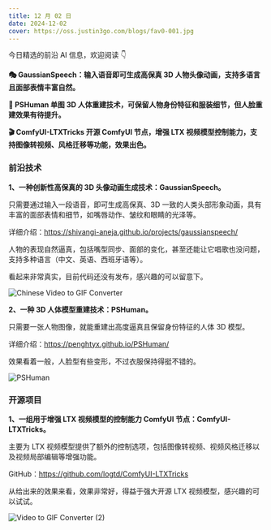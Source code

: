 ```yaml
---
title: 12 月 02 日
date: 2024-12-02
cover: https://oss.justin3go.com/blogs/fav0-001.jpg
---
```


今日精选的前沿 AI 信息，欢迎阅读 👇

**🎭 GaussianSpeech：输入语音即可生成高保真 3D 人物头像动画，支持多语言且面部表情丰富自然。**

**🧍 PSHuman 单图 3D 人体重建技术，可保留人物身份特征和服装细节，但人脸重建效果有待提升。**

**🎬 ComfyUI-LTXTricks 开源 ComfyUI 节点，增强 LTX 视频模型控制能力，支持图像转视频、风格迁移等功能，效果出色。**



### 前沿技术

**1、一种创新性高保真的 3D 头像动画生成技术：GaussianSpeech。**

只需要通过输入一段语音，即可生成高保真、3D 一致的人类头部形象动画，具有丰富的面部表情和细节，如嘴唇动作、皱纹和眼睛的光泽等。

详细介绍：https://shivangi-aneja.github.io/projects/gaussianspeech/

人物的表现自然逼真，包括嘴型同步、面部的变化，甚至还能让它唱歌也没问题，支持多种语言（中文、英语、西班牙语等）。

看起来非常真实，目前代码还没有发布，感兴趣的可以留意下。

![Chinese Video to GIF Converter](https://cdn.jsdelivr.net/gh/freelander/oss@master/ai-daily/2024-12-02/Chinese%20Video%20to%20GIF%20Converter.gif)

**2、一种 3D 人体模型重建技术：PSHuman。**

只需要一张人物图像，就能重建出高度逼真且保留身份特征的人体 3D 模型。

详细介绍：https://penghtyx.github.io/PSHuman/

效果看着一般，人脸型有些变形，不过衣服保持得挺不错的。

![PSHuman](https://cdn.jsdelivr.net/gh/freelander/oss@master/ai-daily/2024-12-02/PSHuman.gif)



### 开源项目

**1、一组用于增强 LTX 视频模型的控制能力 ComfyUI 节点：ComfyUI-LTXTricks。**

主要为 LTX 视频模型提供了额外的控制选项，包括图像转视频、视频风格迁移以及视频局部编辑等增强功能。

GitHub：https://github.com/logtd/ComfyUI-LTXTricks

从给出来的效果来看，效果非常好，得益于强大开源 LTX 视频模型，感兴趣的可以试试。

![Video to GIF Converter (2)](https://cdn.jsdelivr.net/gh/freelander/oss@master/ai-daily/2024-12-02/Video%20to%20GIF%20Converter%20(2).gif)

